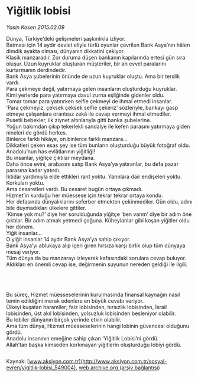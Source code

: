 # Yiğitlik lobisi

*Yasin Kesen 2015.02.09*

<div class="pNewsDetailMainContent" itemprop="articleBody">
 <p>
  Dünya, Türkiye’deki gelişmeleri şaşkınlıkla izliyor.
  <br>
   Batması için 14 aydır devlet eliyle türlü oyunlar çevrilen Bank Asya’nın hâlen dimdik ayakta olması, dünyanın dikkatini çekiyor.
   <br>
    Klasik manzaradır. Zor duruma düşen bankanın kapılarında ertesi gün sıra oluşur. Uzun kuyruklar oluşturan müşteriler, bir an evvel paralarını kurtarmanın derdindedir.
    <br>
     Bank Asya şubelerinin önünde de uzun kuyruklar oluştu. Ama bir terslik vardı.
     <br>
      Para çekmeye değil, yatırmaya gelen insanların oluşturduğu kuyruklar.
      <br/>
      Kimi yerlerde para yatırmaya davul zurna eşliğinde gidenler oldu.
      <br/>
      Tomar tomar para yatırırken selfie çekmeyi de ihmal etmedi insanlar.
      <br/>
      ‘Para çekmeyiz, çeksek çeksek selfie çekeriz’ sözleriyle, bankayı gasp etmeye çalışanlara orantısız zekâ ile cevap vermeyi ihmal etmediler.
      <br/>
      Pusetli bebekler, ilk ziynet altınlarıyla gitti banka şubelerine.
      <br/>
      Yoğun bakımdan çıkıp tekerlekli sandalye ile kefen parasını yatırmaya giden nineleri de gördü herkes.
      <br/>
      Binlerce farklı hikâye, on binlerce farklı manzara...
      <br/>
      Dikkatleri çeken esas şey ise tüm bunların oluşturduğu büyük fotoğraf oldu.
      <br/>
      Anadolu’nun has evlâtlarının yiğitliği!
      <br/>
      Bu insanlar, yiğitçe çıktılar meydana.
      <br/>
      Daha önce evini, arabasını satıp Bank Asya’ya yatıranlar, bu defa pazar parasına kadar yatırdı.
      <br/>
      İktidar yardımıyla elde ettikleri rant yoktu. Yarınlara dair endişeleri yoktu. Korkuları yoktu.
      <br/>
      Ama cesaretleri vardı. Bu cesaret bugün ortaya çıkmadı.
      <br/>
      Hizmet’in kurduğu her müessese için tekrar tekrar ortaya kondu.
      <br/>
      Her defasında dünyalıklarını seferber etmekten çekinmediler. Gün oldu, adını bile duymadıkları ülkelere gittiler.
      <br/>
      ‘Kimse yok mu?’ diye her sorulduğunda yiğitçe ‘ben varım’ diye bir adım öne çıktılar. Bir adım atmak yetmedi çoğuna. Küheylanlar gibi koşan yiğitler oldu her dönem.
      <br/>
      Yiğit insanlar...
      <br/>
      O yiğit insanlar 14 aydır Bank Asya’ya sahip çıkıyor.
      <br/>
      Bank Asya’yı ablukaya alıp içeri giren hırsıza karşı birlik olup tüm dünyaya mesaj veriyor.
      <br/>
      Tüm dünya da bu manzarayı izleyerek kafasındaki sorulara cevap buluyor. Aldıkları en önemli cevap ise, değirmenin suyunun nereden geldiği ile ilgili.
     </br>
    </br>
   </br>
  </br>
 </p>
 <p>
  Bu süreç, Hizmet müesseselerinin kurulmasında finansal kaynağın nasıl temin edildiğini merak edenlere en büyük cevabı veriyor.
  <br/>
  Ülkeyi kuşatan haramîler; faiz lobisinden, hırsızlık lobisinden, İsrail lobisinden, üst akıl lobisinden, yolsuzluk lobisinden besleniyor olabilir.
  <br/>
  Bu lobiler dünyanın birçok yerinde etkin olabilir.
  <br/>
  Ama tüm dünya, Hizmet müesseselerinin hangi lobinin güvencesi olduğunu gördü.
  <br/>
  Anadolu insanının emeğine sahip çıkan ‘Yiğitlik Lobisi’ni gördü.
  <br/>
  Allah’tan başka kimseden korkmayan yiğitlerin oluşturduğu lobiyi gördü.
 </p>
 <p>
  <img alt="" src="http://web.archive.org/web/20150703202246im_/http://medya.aksiyon.com.tr//aksiyon/2015/02/10/564613.jpg "/>
 </p>
</div>


Kaynak: [www.aksiyon.com.tr](http://www.aksiyon.com.tr/sosyal-evren/yigitlik-lobisi_549004), [web.archive.org (arşiv bağlantısı)](http://web.archive.org/web/20150703202246/http://www.aksiyon.com.tr/sosyal-evren/yigitlik-lobisi_549004)

